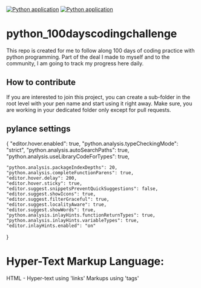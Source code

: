 [![Python application](https://github.com/rathoddharmendra/python_100dayscodingchallenge/actions/workflows/python-app.yml/badge.svg?branch=main&event=workflow_run)](https://github.com/rathoddharmendra/python_100dayscodingchallenge/actions/workflows/python-app.yml)  [![Python application](https://github.com/rathoddharmendra/python_100dayscodingchallenge/actions/workflows/python-app.yml/badge.svg?branch=main)](https://github.com/rathoddharmendra/python_100dayscodingchallenge/actions/workflows/python-app.yml)

# python_100dayscodingchallenge

This repo is created for me to follow along 100 days of coding practice with python programming. Part of the deal I made to myself and to the community, I am going to track my progress here daily.

## How to contribute
If you are interested to join this project, you can create a sub-folder in the root level with your pen name and start using it right away. Make sure, you are working in your dedicated folder only except for pull requests.


## pylance settings

{
    "editor.hover.enabled": true,
    "python.analysis.typeCheckingMode": "strict",
    "python.analysis.autoSearchPaths": true,
    "python.analysis.useLibraryCodeForTypes": true,

    "python.analysis.packageIndexDepths": 20,
    "python.analysis.completeFunctionParens": true,
    "editor.hover.delay": 200,
    "editor.hover.sticky": true,
    "editor.suggest.snippetsPreventQuickSuggestions": false,
    "editor.suggest.showIcons": true,
    "editor.suggest.filterGraceful": true,
    "editor.suggest.localityAware": true,
    "editor.suggest.showWords": true,
    "python.analysis.inlayHints.functionReturnTypes": true,
    "python.analysis.inlayHints.variableTypes": true,
    "editor.inlayHints.enabled": "on"

}

# Hyper-Text Markup Language:
HTML - Hyper-text using 'links'
Markups using 'tags'

